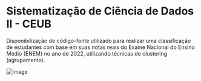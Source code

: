 # Sistematização de Ciência de Dados II - CEUB

Disponibilização do código-fonte utilizado para realizar uma classificação de estudantes com base em suas notas reais do Exame Nacional do Ensino Médio (ENEM) no ano de 2022, utilizando técnicas de clustering (agrupamento).

![image](https://github.com/user-attachments/assets/fd9ed759-33f6-421a-8781-85099a6e925d)
